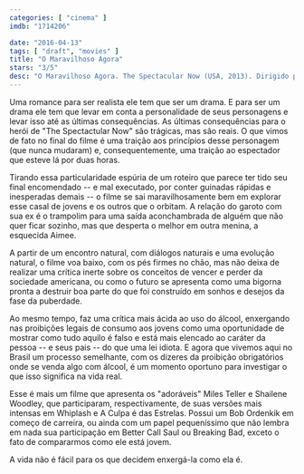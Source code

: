 ```yaml
---
categories: [ "cinema" ]
imdb: "1714206"

date: "2016-04-13"
tags: [ "draft", "movies" ]
title: "O Maravilhoso Agora"
stars: "3/5"
desc: "O Maravilhoso Agora. The Spectacular Now (USA, 2013). Dirigido por James Ponsoldt. Escrito por Scott Neustadter, Michael H. Weber, Tim Tharp. Com Miles Teller, Shailene Woodley, Brie Larson, Masam Holden, Dayo Okeniyi, Kyle Chandler, Jennifer Jason Leigh, Nicci Faires, Ava London."
---
```

Uma romance para ser realista ele tem que ser um drama. E para ser um drama ele tem que levar em conta a personalidade de seus personagens e levar isso até as últimas consequências. As últimas consequências para o herói de "The Spectactular Now" são trágicas, mas são reais. O que vimos de fato no final do filme é uma traição aos princípios desse personagem (que nunca mudaram) e, consequentemente, uma traição ao espectador que esteve lá por duas horas.

Tirando essa particularidade espúria de um roteiro que parece ter tido seu final encomendado -- e mal executado, por conter guinadas rápidas e inesperadas demais -- o filme se sai maravilhosamente bem em explorar esse casal de jovens e os outros que o orbitam. A relação do garoto com sua ex é o trampolim para uma saída aconchambrada de alguém que não quer ficar sozinho, mas que desperta o melhor em outra menina, a esquecida Aimee.

A partir de um encontro natural, com diálogos naturais e uma evolução natural, o filme voa baixo, com os pés firmes no chão, mas não deixa de realizar uma crítica inerte sobre os conceitos de vencer e perder da sociedade americana, ou como o futuro se apresenta como uma bigorna pronta a destruir boa parte do que foi construído em sonhos e desejos da fase da puberdade.

Ao mesmo tempo, faz uma crítica mais ácida ao uso do álcool, enxergando nas proibições legais de consumo aos jovens como uma oportunidade de mostrar como tudo aquilo é falso e está mais elencado ao caráter da pessoa -- e seus pais -- do que uma lei idiota. E agora que vivemos aqui no Brasil um processo semelhante, com os dizeres da proibição obrigatórios onde se venda algo com álcool, é um momento oportuno para investigar o que isso significa na vida real.

Esse é mais um filme que apresenta os "adoráveis" Miles Teller e Shailene Woodley, que participaram, respectivamente, de suas versões mais intensas em Whiplash e A Culpa é das Estrelas. Possui um Bob Ordenkik em começo de carreira, ou ainda com um papel pequeníssimo que não lembra em nada sua participação em Better Call Saul ou Breaking Bad, exceto o fato de compararmos como ele está jovem.

A vida não é fácil para os que decidem enxergá-la como ela é.
